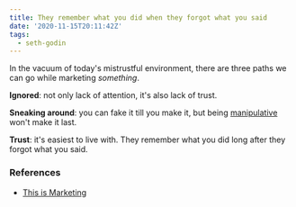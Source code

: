 ```yaml
---
title: They remember what you did when they forgot what you said
date: '2020-11-15T20:11:42Z'
tags:
  - seth-godin
---
```


In the vacuum of today's mistrustful environment, there are three paths we can go while marketing *something*.

**Ignored**: not only lack of attention, it's also lack of trust.

**Sneaking around**: you can fake it till you make it, but being [manipulative](./manipulation.md) won't make it last.

**Trust**: it's easiest to live with. They remember what you did long after they forgot what you said.

### References

- [This is Marketing](../books/this-is-marketing)
